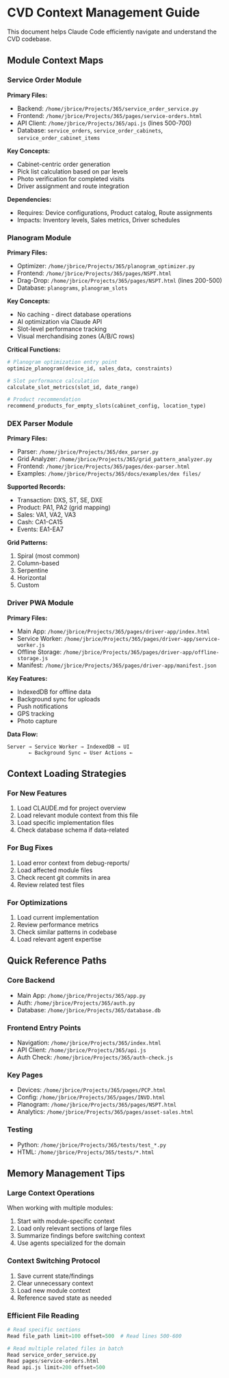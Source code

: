 # CVD Context Management Guide

This document helps Claude Code efficiently navigate and understand the CVD codebase.

## Module Context Maps

### Service Order Module
**Primary Files:**
- Backend: `/home/jbrice/Projects/365/service_order_service.py`
- Frontend: `/home/jbrice/Projects/365/pages/service-orders.html`
- API Client: `/home/jbrice/Projects/365/api.js` (lines 500-700)
- Database: `service_orders`, `service_order_cabinets`, `service_order_cabinet_items`

**Key Concepts:**
- Cabinet-centric order generation
- Pick list calculation based on par levels
- Photo verification for completed visits
- Driver assignment and route integration

**Dependencies:**
- Requires: Device configurations, Product catalog, Route assignments
- Impacts: Inventory levels, Sales metrics, Driver schedules

### Planogram Module
**Primary Files:**
- Optimizer: `/home/jbrice/Projects/365/planogram_optimizer.py`
- Frontend: `/home/jbrice/Projects/365/pages/NSPT.html`
- Drag-Drop: `/home/jbrice/Projects/365/pages/NSPT.html` (lines 200-500)
- Database: `planograms`, `planogram_slots`

**Key Concepts:**
- No caching - direct database operations
- AI optimization via Claude API
- Slot-level performance tracking
- Visual merchandising zones (A/B/C rows)

**Critical Functions:**
```python
# Planogram optimization entry point
optimize_planogram(device_id, sales_data, constraints)

# Slot performance calculation
calculate_slot_metrics(slot_id, date_range)

# Product recommendation
recommend_products_for_empty_slots(cabinet_config, location_type)
```

### DEX Parser Module
**Primary Files:**
- Parser: `/home/jbrice/Projects/365/dex_parser.py`
- Grid Analyzer: `/home/jbrice/Projects/365/grid_pattern_analyzer.py`
- Frontend: `/home/jbrice/Projects/365/pages/dex-parser.html`
- Examples: `/home/jbrice/Projects/365/docs/examples/dex files/`

**Supported Records:**
- Transaction: DXS, ST, SE, DXE
- Product: PA1, PA2 (grid mapping)
- Sales: VA1, VA2, VA3
- Cash: CA1-CA15
- Events: EA1-EA7

**Grid Patterns:**
1. Spiral (most common)
2. Column-based
3. Serpentine
4. Horizontal
5. Custom

### Driver PWA Module
**Primary Files:**
- Main App: `/home/jbrice/Projects/365/pages/driver-app/index.html`
- Service Worker: `/home/jbrice/Projects/365/pages/driver-app/service-worker.js`
- Offline Storage: `/home/jbrice/Projects/365/pages/driver-app/offline-storage.js`
- Manifest: `/home/jbrice/Projects/365/pages/driver-app/manifest.json`

**Key Features:**
- IndexedDB for offline data
- Background sync for uploads
- Push notifications
- GPS tracking
- Photo capture

**Data Flow:**
```
Server → Service Worker → IndexedDB → UI
       ← Background Sync ← User Actions ←
```

## Context Loading Strategies

### For New Features
1. Load CLAUDE.md for project overview
2. Load relevant module context from this file
3. Load specific implementation files
4. Check database schema if data-related

### For Bug Fixes
1. Load error context from debug-reports/
2. Load affected module files
3. Check recent git commits in area
4. Review related test files

### For Optimizations
1. Load current implementation
2. Review performance metrics
3. Check similar patterns in codebase
4. Load relevant agent expertise

## Quick Reference Paths

### Core Backend
- Main App: `/home/jbrice/Projects/365/app.py`
- Auth: `/home/jbrice/Projects/365/auth.py`
- Database: `/home/jbrice/Projects/365/database.db`

### Frontend Entry Points
- Navigation: `/home/jbrice/Projects/365/index.html`
- API Client: `/home/jbrice/Projects/365/api.js`
- Auth Check: `/home/jbrice/Projects/365/auth-check.js`

### Key Pages
- Devices: `/home/jbrice/Projects/365/pages/PCP.html`
- Config: `/home/jbrice/Projects/365/pages/INVD.html`
- Planogram: `/home/jbrice/Projects/365/pages/NSPT.html`
- Analytics: `/home/jbrice/Projects/365/pages/asset-sales.html`

### Testing
- Python: `/home/jbrice/Projects/365/tests/test_*.py`
- HTML: `/home/jbrice/Projects/365/tests/*.html`

## Memory Management Tips

### Large Context Operations
When working with multiple modules:
1. Start with module-specific context
2. Load only relevant sections of large files
3. Summarize findings before switching context
4. Use agents specialized for the domain

### Context Switching Protocol
1. Save current state/findings
2. Clear unnecessary context
3. Load new module context
4. Reference saved state as needed

### Efficient File Reading
```python
# Read specific sections
Read file_path limit=100 offset=500  # Read lines 500-600

# Read multiple related files in batch
Read service_order_service.py
Read pages/service-orders.html
Read api.js limit=200 offset=500
```